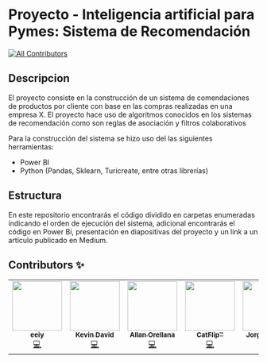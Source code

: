 # Proyecto - Inteligencia artificial para Pymes: Sistema de Recomendación
<!-- ALL-CONTRIBUTORS-BADGE:START - Do not remove or modify this section -->
[![All Contributors](https://img.shields.io/badge/all_contributors-5-orange.svg?style=flat-square)](#contributors-)
<!-- ALL-CONTRIBUTORS-BADGE:END -->
## Descripcion 
El proyecto consiste en la construcción de un sistema de comendaciones de productos por cliente con base en las compras realizadas en una empresa X. El proyecto hace uso de algoritmos conocidos en los sistemas de recomendación como son reglas de asociación y filtros colaborativos

Para la construcción del sistema se hizo uso del las siguientes herramientas:

 - Power BI
 - Python (Pandas, Sklearn, Turicreate, entre otras librerías)
 
 ## Estructura
En este repositorio encontrarás el código dividido en carpetas enumeradas indicando el orden de ejecución del sistema, adicional encontrarás el código en Power Bi, presentación en diapositivas del proyecto y un link a un artículo publicado en Medium.



## Contributors ✨


<!-- ALL-CONTRIBUTORS-LIST:START - Do not remove or modify this section -->
<!-- prettier-ignore-start -->
<!-- markdownlint-disable -->
<table>
  <tr>
    <td align="center"><a href="https://github.com/eeiy"><img src="https://avatars.githubusercontent.com/u/18734705?v=4?s=100" width="100px;" alt=""/><br /><sub><b>eeiy</b></sub></a><br /><a href="https://github.com/g1AI/SAI_PYMES/commits?author=eeiy" title="Code">💻</a></td>
    <td align="center"><a href="https://bit.ly/asuskf_channel"><img src="https://avatars.githubusercontent.com/u/36687747?v=4?s=100" width="100px;" alt=""/><br /><sub><b>Kevin David</b></sub></a><br /><a href="https://github.com/g1AI/SAI_PYMES/commits?author=asuskf" title="Code">💻</a></td>
    <td align="center"><a href="https://github.com/aaorella"><img src="https://avatars.githubusercontent.com/u/21124596?v=4?s=100" width="100px;" alt=""/><br /><sub><b>Allan Orellana</b></sub></a><br /><a href="https://github.com/g1AI/SAI_PYMES/commits?author=aaorella" title="Code">💻</a></td>
    <td align="center"><a href="https://github.com/Komodroid"><img src="https://avatars.githubusercontent.com/u/79285823?v=4?s=100" width="100px;" alt=""/><br /><sub><b>CatFlip™</b></sub></a><br /><a href="https://github.com/g1AI/SAI_PYMES/commits?author=Komodroid" title="Code">💻</a></td>
    <td align="center"><a href="https://github.com/jxvargas"><img src="https://avatars.githubusercontent.com/u/17301417?v=4?s=100" width="100px;" alt=""/><br /><sub><b>Jorge Vargas</b></sub></a><br /><a href="https://github.com/g1AI/SAI_PYMES/commits?author=jxvargas" title="Code">💻</a></td>
  </tr>
</table>

<!-- markdownlint-restore -->
<!-- prettier-ignore-end -->

<!-- ALL-CONTRIBUTORS-LIST:END -->

